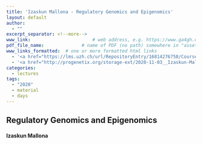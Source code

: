 ```yaml
---
title: 'Izaskun Mallona - Regulatory Genomics and Epigenomics'
layout: default
author:
  - ""
excerpt_separator: <!--more-->
www_link: 						# web address, e.g. https://www.ga4gh.org; auto-linked
pdf_file_name: 				# name of PDF (no path) somewhere in "assets"; auto-linked
www_links_formatted:  # one or more formatted html links
  - '<a href="https://lms.uzh.ch/url/RepositoryEntry/16814276758/CourseNode/85421310449426/path%3D~~2020%2D11%5F03%5F%5F%5FIzaskun%2DMallona%5F%5FRegulatory%2DGenomics%5F%5FUZH%2DBIO390%2DHS20%2Dlecture%2D08%2Epdf/0">[2020 Lecture Slides]</a> (in OLAT)'
  - '<a href="http://progenetix.org/storage-ext/2020-11-03__Izaskun-Mallona__Regulatory-Genomics-and-Epigenomics__UZH-BIO390-HS20-lecture-08.mov">[lecture recording]</a> (221MB .mov)'
categories:
  - lectures
tags:
  - "2020"
  - material
  - days
---
```


## Regulatory Genomics and Epigenomics
#### Izaskun Mallona

<!--more-->
